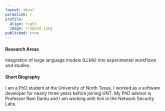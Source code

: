 ```yaml
---
layout: about
permalink: /
profile:
  align: right
  image: cropped.jpeg
published: true
---
```


#### Research Areas
Integration of large language models (LLMs) into experimental workflows and studies.

#### Short Biography
I am a PhD student at the University of North Texas. I worked as a software developer for nearly three years before joining UNT. My PhD advisor is Professor Ram Dantu and I am working with him in the Network Security Labs.